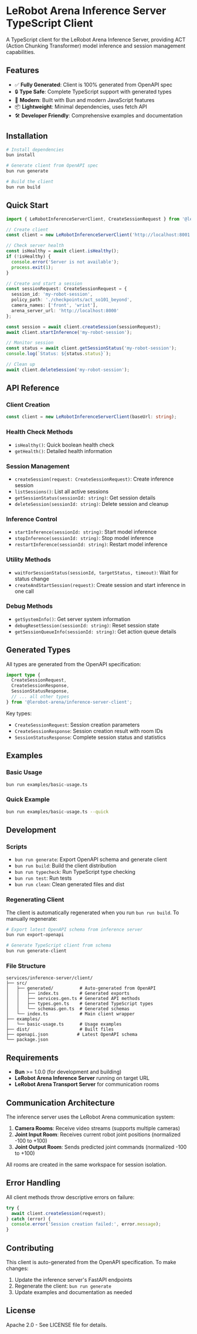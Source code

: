 # LeRobot Arena Inference Server TypeScript Client

A TypeScript client for the LeRobot Arena Inference Server, providing ACT (Action Chunking Transformer) model inference and session management capabilities.

## Features

- ✅ **Fully Generated**: Client is 100% generated from OpenAPI spec
- 🔒 **Type Safe**: Complete TypeScript support with generated types
- 🚀 **Modern**: Built with Bun and modern JavaScript features
- 📦 **Lightweight**: Minimal dependencies, uses fetch API
- 🛠️ **Developer Friendly**: Comprehensive examples and documentation

## Installation

```bash
# Install dependencies
bun install

# Generate client from OpenAPI spec
bun run generate

# Build the client
bun run build
```

## Quick Start

```typescript
import { LeRobotInferenceServerClient, CreateSessionRequest } from '@lerobot-arena/inference-server-client';

// Create client
const client = new LeRobotInferenceServerClient('http://localhost:8001');

// Check server health
const isHealthy = await client.isHealthy();
if (!isHealthy) {
  console.error('Server is not available');
  process.exit(1);
}

// Create and start a session
const sessionRequest: CreateSessionRequest = {
  session_id: 'my-robot-session',
  policy_path: './checkpoints/act_so101_beyond',
  camera_names: ['front', 'wrist'],
  arena_server_url: 'http://localhost:8000'
};

const session = await client.createSession(sessionRequest);
await client.startInference('my-robot-session');

// Monitor session
const status = await client.getSessionStatus('my-robot-session');
console.log(`Status: ${status.status}`);

// Clean up
await client.deleteSession('my-robot-session');
```

## API Reference

### Client Creation

```typescript
const client = new LeRobotInferenceServerClient(baseUrl: string);
```

### Health Check Methods

- `isHealthy()`: Quick boolean health check
- `getHealth()`: Detailed health information

### Session Management

- `createSession(request: CreateSessionRequest)`: Create inference session
- `listSessions()`: List all active sessions
- `getSessionStatus(sessionId: string)`: Get session details
- `deleteSession(sessionId: string)`: Delete session and cleanup

### Inference Control

- `startInference(sessionId: string)`: Start model inference
- `stopInference(sessionId: string)`: Stop model inference  
- `restartInference(sessionId: string)`: Restart model inference

### Utility Methods

- `waitForSessionStatus(sessionId, targetStatus, timeout)`: Wait for status change
- `createAndStartSession(request)`: Create session and start inference in one call

### Debug Methods

- `getSystemInfo()`: Get server system information
- `debugResetSession(sessionId: string)`: Reset session state
- `getSessionQueueInfo(sessionId: string)`: Get action queue details

## Generated Types

All types are generated from the OpenAPI specification:

```typescript
import type { 
  CreateSessionRequest,
  CreateSessionResponse,
  SessionStatusResponse,
  // ... all other types
} from '@lerobot-arena/inference-server-client';
```

Key types:
- `CreateSessionRequest`: Session creation parameters
- `CreateSessionResponse`: Session creation result with room IDs
- `SessionStatusResponse`: Complete session status and statistics

## Examples

### Basic Usage
```bash
bun run examples/basic-usage.ts
```

### Quick Example  
```bash
bun run examples/basic-usage.ts --quick
```

## Development

### Scripts

- `bun run generate`: Export OpenAPI schema and generate client
- `bun run build`: Build the client distribution
- `bun run typecheck`: Run TypeScript type checking
- `bun run test`: Run tests
- `bun run clean`: Clean generated files and dist

### Regenerating Client

The client is automatically regenerated when you run `bun run build`. To manually regenerate:

```bash
# Export latest OpenAPI schema from inference server
bun run export-openapi

# Generate TypeScript client from schema
bun run generate-client
```

### File Structure

```
services/inference-server/client/
├── src/
│   ├── generated/          # Auto-generated from OpenAPI
│   │   ├── index.ts        # Generated exports
│   │   ├── services.gen.ts # Generated API methods
│   │   ├── types.gen.ts    # Generated TypeScript types
│   │   └── schemas.gen.ts  # Generated schemas
│   └── index.ts            # Main client wrapper
├── examples/
│   └── basic-usage.ts      # Usage examples
├── dist/                   # Built files
├── openapi.json           # Latest OpenAPI schema
└── package.json
```

## Requirements

- **Bun** >= 1.0.0 (for development and building)
- **LeRobot Arena Inference Server** running on target URL
- **LeRobot Arena Transport Server** for communication rooms

## Communication Architecture

The inference server uses the LeRobot Arena communication system:

1. **Camera Rooms**: Receive video streams (supports multiple cameras)
2. **Joint Input Room**: Receives current robot joint positions (normalized -100 to +100)
3. **Joint Output Room**: Sends predicted joint commands (normalized -100 to +100)

All rooms are created in the same workspace for session isolation.

## Error Handling

All client methods throw descriptive errors on failure:

```typescript
try {
  await client.createSession(request);
} catch (error) {
  console.error('Session creation failed:', error.message);
}
```

## Contributing

This client is auto-generated from the OpenAPI specification. To make changes:

1. Update the inference server's FastAPI endpoints
2. Regenerate the client: `bun run generate`
3. Update examples and documentation as needed

## License

Apache 2.0 - See LICENSE file for details.
